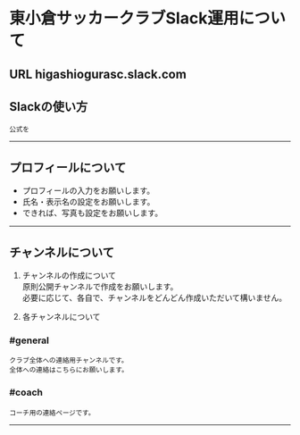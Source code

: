 # 東小倉サッカークラブSlack運用について
  URL higashiogurasc.slack.com  
---
## Slackの使い方
    公式を
---

## プロフィールについて
- プロフィールの入力をお願いします。
- 氏名・表示名の設定をお願いします。
- できれば、写真も設定をお願いします。

---
## チャンネルについて
1. チャンネルの作成について  
    原則公開チャンネルで作成をお願いします。  
    必要に応じて、各自で、チャンネルをどんどん作成いただいて構いません。

2. 各チャンネルについて
### #general  
    クラブ全体への連絡用チャンネルです。
    全体への連絡はこちらにお願いします。  

### #coach
    コーチ用の連絡ページです。
---

